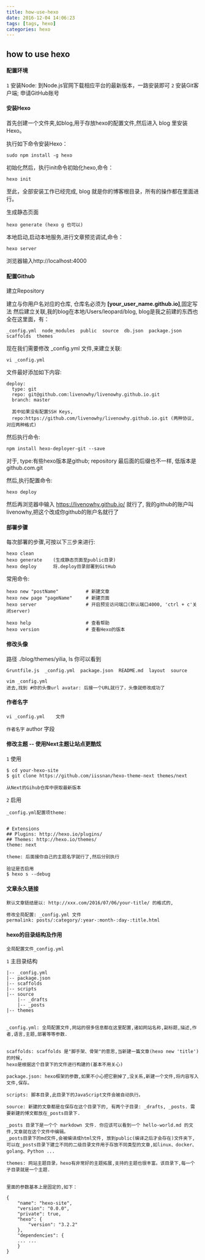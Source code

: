 ```yaml
---
title: how-use-hexo
date: 2016-12-04 14:06:23
tags: [tags, hexo]
categories: hexo
---
```


## how to use hexo

#### 配置环境
  
  `1` 安装Node: 到Node.js官网下载相应平台的最新版本，一路安装即可
  `2` 安装Git客户端; 申请GitHub账号

#### 安装Hexo
  
  首先创建一个文件夹,如blog,用于存放hexo的配置文件,然后进入 blog 里安装Hexo。

  执行如下命令安装Hexo：

    sudo npm install -g hexo

  初始化然后，执行init命令初始化hexo,命令：

    hexo init

  至此，全部安装工作已经完成, blog 就是你的博客根目录，所有的操作都在里面进行。

  生成静态页面

    hexo generate (hexo g 也可以)

  本地启动,启动本地服务,进行文章预览调试,命令：

    hexo server

  浏览器输入http://localhost:4000

#### 配置Github

  建立Repository

  建立与你用户名对应的仓库, 仓库名必须为 __[your_user_name.github.io]__,固定写法
  然后建立关联,我的blog在本地/Users/leopard/blog, blog是我之前建的东西也全在这里面，有：

    _config.yml  node_modules  public  source  db.json  package.json  scaffolds  themes

  现在我们需要修改 _config.yml 文件,来建立关联:
    
    vi _config.yml
  
  文件最好添加如下内容:
    
    deploy:
      type: git
      repo: git@github.com:livenowhy/livenowhy.github.io.git
      branch: master
      
      其中如果没有配置SSH Keys, 
      repo:https://github.com/livenowhy/livenowhy.github.io.git (两种协议, 对应两种格式)
      

  然后执行命令:
    
    npm install hexo-deployer-git --save
    
  对于, type:有些hexo版本是github; repository 最后面的后缀也不一样, 低版本是 github.com.git
  
  然后,执行配置命令:
    
    hexo deploy
    
  然后再浏览器中输入 https://livenowhy.github.io/ 就行了, 
  我的github的账户叫livenowhy,把这个改成你github的账户名就行了


#### 部署步骤
  
  每次部署的步骤,可按以下三步来进行:
    
    hexo clean
    hexo generate    (生成静态页面至public目录)
    hexo deploy      将.deploy目录部署到GitHub
    
  常用命令:
  
    hexo new "postName"          # 新建文章
    hexo new page "pageName"     # 新建页面
    hexo server                  # 开启预览访问端口(默认端口4000, 'ctrl + c'关闭server)
    
    hexo help                    # 查看帮助
    hexo version                 # 查看Hexo的版本
    
    
#### 修改头像
  
  路径 ./blog/themes/yilia, ls 你可以看到
  
    Gruntfile.js  _config.yml  package.json  README.md  layout  source
    
    vim _config.yml
    进去,找到 #你的头像url avatar: 后接一个URL就行了，头像就修改成功了

    
#### 作者名字
    
    vi _config.yml    文件

  `作者名字` author 字段

####  修改主题 -- 使用Next主题让站点更酷炫

  `1`  使用
    
    $ cd your-hexo-site
    $ git clone https://github.com/iissnan/hexo-theme-next themes/next
    
    从Next的Gihub仓库中获取最新版本
    
  `2`  启用
  
    _config.yml配置项theme:
    
    
    # Extensions
    ## Plugins: http://hexo.io/plugins/
    ## Themes: http://hexo.io/themes/
    theme: next
    
    theme: 后面接你自己的主题名字就行了,然后分别执行
    
    验证是否启用
    $ hexo s --debug
    
  
  
#### 文章永久链接
    
    默认文章链结是以: http://xxx.com/2016/07/06/your-title/ 的格式的,
    
    修改全局配置: _config.yml 文件
    permalink: posts/:category/:year-:month-:day-:title.html
    
    
#### hexo的目录结构及作用



    全局配置文件_config.yml

  `1` 主目录结构

    |-- _config.yml
    |-- package.json
    |-- scaffolds
    |-- scripts
    |-- source
        |-- _drafts
        |-- _posts
    |-- themes
    
    
    _config.yml: 全局配置文件,网站的很多信息都在这里配置,诸如网站名称,副标题,描述,作者,语言,主题,部署等等参数.
    
    
    scaffolds: scaffolds 是"脚手架、骨架"的意思,当新建一篇文章(hexo new 'title') 的时候, 
    hexo是根据这个目录下的文件进行构建的(基本不用关心)
    
    package.json: hexo框架的参数,如果不小心把它删掉了,没关系,新建一个文件,将内容写入文件,保存。
    
    scripts: 脚本目录,此目录下的JavaScript文件会被自动执行。
    
    source: 新建的文章都是在保存在这个目录下的, 有两个子目录: _drafts, _posts. 需要新建的博文都放在_posts目录下.
    
    _posts 目录下是一个个 markdown 文件. 你应该可以看到一个 hello-world.md 的文件,文章就在这个文件中编辑。
    _posts目录下的md文件,会被编译成html文件, 放到public(编译之后才会存在)文件夹下,
    可以在_posts目录下建立不同的二级目录文件用于存放不同类型的文章,如linux、docker、golang、Python ...
    
    themes: 网站主题目录，hexo有非常好的主题拓展,支持的主题也很丰富。该目录下,每一个子目录就是一个主题.
    
    
    里面的参数基本上是固定的,如下：
    
    {
        "name": "hexo-site",
        "version": "0.0.0",
        "private": true,
        "hexo": {
            "version": "3.2.2"
        },
        "dependencies": {
        ... ... 
        }
    }

    
